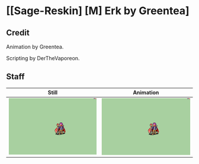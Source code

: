 # [\[Sage-Reskin\] \[M\] Erk by Greentea]

## Credit

Animation by Greentea.

Scripting by DerTheVaporeon.

## Staff

| Still | Animation |
| :---: | :-------: |
| ![Staff still](./Staff_000.png) | ![Staff animation](./Staff.gif) |
